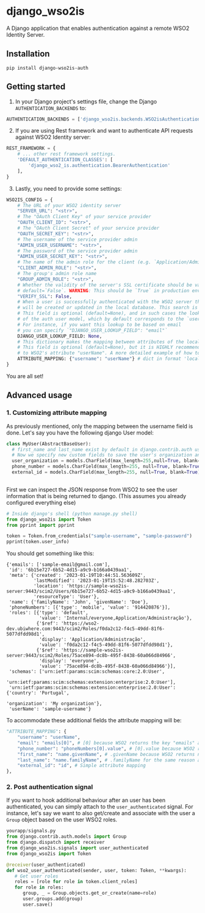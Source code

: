 # django_wso2is
A Django application that enables authentication against a remote WSO2 Identity Server.

## Installation
`pip install django-wso2is-auth`

## Getting started
1. In your Django project's settings file, change the Django `AUTHENTICATION_BACKENDS` to:

```python
AUTHENTICATION_BACKENDS = ['django_wso2is.backends.WSO2isAuthenticationBackend',]
```

2. If you are using Rest framework and want to authenticate API requests against WSO2 Identity server:
```python
REST_FRAMEWORK = {
    # ... other rest framework settings.
    'DEFAULT_AUTHENTICATION_CLASSES': [
        'django_wso2_is.authentication.BearerAuthentication'
    ],
}
```

3. Lastly, you need to provide some settings:
```python
WSO2IS_CONFIG = {
    # The URL of your WSO2 identity server
    "SERVER_URL": "<str>",
    # The "OAuth Client Key" of your service provider
    "OAUTH_CLIENT_ID": "<str>",
    # The "OAuth Client Secret" of your service provider
    "OAUTH_SECRET_KEY": "<str>",
    # The username of the service provider admin
    "ADMIN_USER_USERNAME": "<str>",
    # The password of the service provider admin
    "ADMIN_USER_SECRET_KEY": "<str>",
    # The name of the admin role for the client (e.g. `Application/Administration`)
    "CLIENT_ADMIN_ROLE": "<str>",
    # The group's admin role name
    "GROUP_ADMIN_ROLE": "<str>",
    # Whether the validity of the server's SSL certificate should be validated.
    # default=`False`. WARNING: This should be `True` in production environments.
    "VERIFY_SSL": False,
    # When a user is successfully authenticated with the WSO2 server this user
    # will be created or updated in the local database. This search is based on `DJANGO_USER_LOOKUP_FIELD`. 
    # This field is optional (default=None), and in such cases the lookup is performed based on the `USERNAME` field
    # of the auth user model, which by default corresponds to the `username` field. 
    # For instance, if you want this lookup to be based on email 
    # you can specify `"DJANGO_USER_LOOKUP_FIELD": "email"`
    DJANGO_USER_LOOKUP_FIELD: None,
    # This dictionary makes the mapping between attributes of the local user with attributes of the remote user.
    # This field is optional (default=None), but it is HIGHLY recommended you customize it. By default only `username` get's mapped
    # to WSO2's attribute "userName". A more detailed example of how to customize this field will be presented below.
    ATTRIBUTE_MAPPING: {"username": "userName"} # dict in format 'local_attribute' : 'remote_attribute'
}
```

You are all set!

## Advanced usage

### 1. Customizing attribute mapping
As previously mentioned, only the mapping between the username field is done. Let's say you have the following django User model:
```python
class MyUser(AbstractBaseUser):
  # first_name and last_name exist by default in django.contrib.auth user model
  # Now we specify new custom fields to save the user's organization and phone number from WSO2 identity server
  user_organization = models.CharField(max_length=255,null=True, blank=True)
  phone_number = models.CharField(max_length=255, null=True, blank=True)
  external_id = models.CharField(max_length=255, null=True, blank=True)
  
```
First we can inspect the JSON response from WSO2 to see the user information that is being returned to django. (This assumes you already configured everything else)
```python
# Inside django's shell (python manage.py shell)
from django_wso2is import Token
from pprint import pprint

token = Token.from_credentials("sample-username", "sample-password")
pprint(token.user_info)
```
You should get something like this:
```
{'emails': ['sample-email@gmail.com'],
 'id': '6b15e727-6b52-4d15-a9c9-b166a0439aa1',
 'meta': {'created': '2023-01-19T10:44:51.563609Z',
          'lastModified': '2023-01-19T15:52:48.282703Z',
          'location': 'https://sample-wso2is-server:9443/scim2/Users/6b15e727-6b52-4d15-a9c9-b166a0439aa1',
          'resourceType': 'User'},
 'name': {'familyName': 'John', 'givenName': 'Doe'},
 'phoneNumbers': [{'type': 'mobile', 'value': '914420876'}],
 'roles': [{'type': 'default',
            'value': 'Internal/everyone,Application/Administração'},
           {'$ref': 'https://wso2-dev.ubiwhere.com:9443/scim2/Roles/f0da2c12-f4c5-49dd-81f6-5077dfdd98d1',
            'display': 'Application/Administração',
            'value': 'f0da2c12-f4c5-49dd-81f6-5077dfdd98d1'},
           {'$ref': 'https://sample-wso2is-server:9443/scim2/Roles/75ace894-dc8b-495f-8438-60a066d84966',
            'display': 'everyone',
            'value': '75ace894-dc8b-495f-8438-60a066d84966'}],
 'schemas': ['urn:ietf:params:scim:schemas:core:2.0:User',
             'urn:ietf:params:scim:schemas:extension:enterprise:2.0:User'],
 'urn:ietf:params:scim:schemas:extension:enterprise:2.0:User': {'country': 'Portugal',
                                                                'organization': 'My organization'},
 'userName': 'sample-username'}
```
To accommodate these additional fields the attribute mapping will be: 
```python
"ATTRIBUTE_MAPPING": {
    "username": "userName",
    "email": "emails[0]", # [0] because WSO2 returns the key "emails" as a list
    "phone_number": "phoneNumbers[0].value", # [0].value because WSO2 returns the key "phoneNumbers" as a list of objects with key "value"
    "first_name": "name.givenName", # .givenName because WSO2 returns nested "name" object
    "last_name": "name.familyName", # .familyName for the same reason as before
    "external_id": "id", # Simple attribute mapping
},
```

### 2. Post authentication signal
If you want to hook additional behaviour after an user has been authenticated, you can simply attach to the `user_authenticated` signal. For instance, let's say we want to also get/create and associate with the user a `Group` object based on the user WSO2 roles.

```python
yourapp/signals.py
from django.contrib.auth.models import Group
from django.dispatch import receiver
from django_wso2is.signals import user_authenticated
from django_wso2is import Token

@receiver(user_authenticated)
def wso2_user_authenticated(sender, user, token: Token, **kwargs):
   # Get user roles
   roles = [role for role in token.client_roles]
   for role in roles:
      group, _ = Group.objects.get_or_create(name=role)
      user.groups.add(group)
      user.save()
       
```

